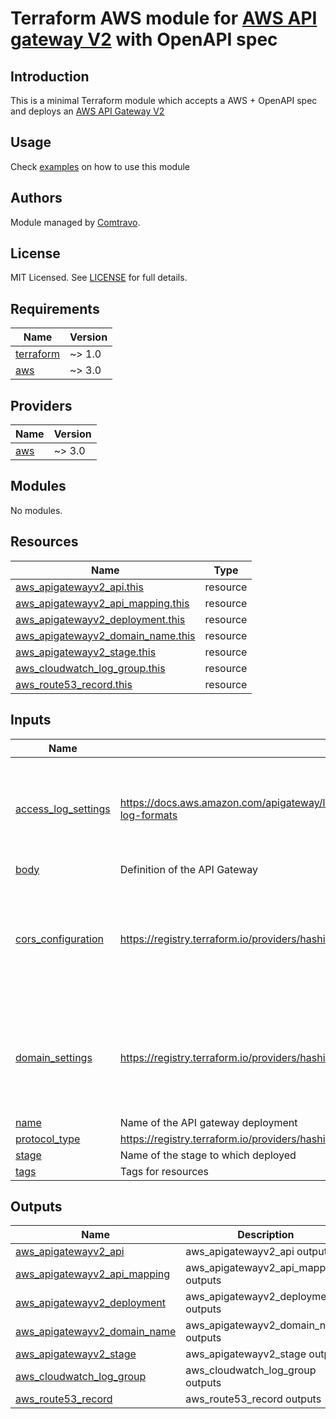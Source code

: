 # Terraform AWS module for [AWS API gateway V2](https://docs.aws.amazon.com/apigateway/latest/developerguide/http-api.html) with OpenAPI spec

## Introduction
This is a minimal Terraform module which accepts a AWS + OpenAPI spec and deploys an [AWS API Gateway V2](https://docs.aws.amazon.com/apigateway/latest/developerguide/http-api.html)

## Usage
Check [examples](./examples) on how to use this module

## Authors

Module managed by [Comtravo](https://github.com/comtravo).

License
-------

MIT Licensed. See [LICENSE](LICENSE) for full details.

## Requirements

| Name | Version |
|------|---------|
| <a name="requirement_terraform"></a> [terraform](#requirement\_terraform) | ~> 1.0 |
| <a name="requirement_aws"></a> [aws](#requirement\_aws) | ~> 3.0 |

## Providers

| Name | Version |
|------|---------|
| <a name="provider_aws"></a> [aws](#provider\_aws) | ~> 3.0 |

## Modules

No modules.

## Resources

| Name | Type |
|------|------|
| [aws_apigatewayv2_api.this](https://registry.terraform.io/providers/hashicorp/aws/latest/docs/resources/apigatewayv2_api) | resource |
| [aws_apigatewayv2_api_mapping.this](https://registry.terraform.io/providers/hashicorp/aws/latest/docs/resources/apigatewayv2_api_mapping) | resource |
| [aws_apigatewayv2_deployment.this](https://registry.terraform.io/providers/hashicorp/aws/latest/docs/resources/apigatewayv2_deployment) | resource |
| [aws_apigatewayv2_domain_name.this](https://registry.terraform.io/providers/hashicorp/aws/latest/docs/resources/apigatewayv2_domain_name) | resource |
| [aws_apigatewayv2_stage.this](https://registry.terraform.io/providers/hashicorp/aws/latest/docs/resources/apigatewayv2_stage) | resource |
| [aws_cloudwatch_log_group.this](https://registry.terraform.io/providers/hashicorp/aws/latest/docs/resources/cloudwatch_log_group) | resource |
| [aws_route53_record.this](https://registry.terraform.io/providers/hashicorp/aws/latest/docs/resources/route53_record) | resource |

## Inputs

| Name | Description | Type | Default | Required |
|------|-------------|------|---------|:--------:|
| <a name="input_access_log_settings"></a> [access\_log\_settings](#input\_access\_log\_settings) | https://docs.aws.amazon.com/apigateway/latest/developerguide/set-up-logging.html#apigateway-cloudwatch-log-formats | <pre>object({<br>    format            = string<br>    retention_in_days = number<br>  })</pre> | <pre>{<br>  "format": "{ \"requestId\":\"$context.requestId\", \"ip\": \"$context.identity.sourceIp\", \"requestTime\":\"$context.requestTime\", \"httpMethod\":\"$context.httpMethod\",\"routeKey\":\"$context.routeKey\", \"status\":\"$context.status\",\"protocol\":\"$context.protocol\", \"responseLength\":\"$context.responseLength\" }",<br>  "retention_in_days": 90<br>}</pre> | no |
| <a name="input_body"></a> [body](#input\_body) | Definition of the API Gateway | `string` | n/a | yes |
| <a name="input_cors_configuration"></a> [cors\_configuration](#input\_cors\_configuration) | https://registry.terraform.io/providers/hashicorp/aws/latest/docs/resources/apigatewayv2_api#cors_configuration | <pre>list(object({<br>    allow_credentials = bool<br>    allow_headers     = list(string)<br>    allow_methods     = list(string)<br>    allow_origins     = list(string)<br>    expose_headers    = list(string)<br>    max_age           = number<br>  }))</pre> | `[]` | no |
| <a name="input_domain_settings"></a> [domain\_settings](#input\_domain\_settings) | https://registry.terraform.io/providers/hashicorp/aws/latest/docs/resources/apigatewayv2_domain_name | <pre>object({<br>    enable          = bool<br>    domain_name     = string<br>    zone_id         = string<br>    certificate_arn = string<br>    endpoint_type   = string<br>    security_policy = string<br>  })</pre> | <pre>{<br>  "certificate_arn": "",<br>  "domain_name": "",<br>  "enable": false,<br>  "endpoint_type": "",<br>  "security_policy": "",<br>  "zone_id": ""<br>}</pre> | no |
| <a name="input_name"></a> [name](#input\_name) | Name of the API gateway deployment | `string` | n/a | yes |
| <a name="input_protocol_type"></a> [protocol\_type](#input\_protocol\_type) | https://registry.terraform.io/providers/hashicorp/aws/latest/docs/resources/apigatewayv2_api#protocol_type | `string` | n/a | yes |
| <a name="input_stage"></a> [stage](#input\_stage) | Name of the stage to which deployed | `string` | n/a | yes |
| <a name="input_tags"></a> [tags](#input\_tags) | Tags for resources | `map(string)` | `{}` | no |

## Outputs

| Name | Description |
|------|-------------|
| <a name="output_aws_apigatewayv2_api"></a> [aws\_apigatewayv2\_api](#output\_aws\_apigatewayv2\_api) | aws\_apigatewayv2\_api outputs |
| <a name="output_aws_apigatewayv2_api_mapping"></a> [aws\_apigatewayv2\_api\_mapping](#output\_aws\_apigatewayv2\_api\_mapping) | aws\_apigatewayv2\_api\_mapping outputs |
| <a name="output_aws_apigatewayv2_deployment"></a> [aws\_apigatewayv2\_deployment](#output\_aws\_apigatewayv2\_deployment) | aws\_apigatewayv2\_deployment outputs |
| <a name="output_aws_apigatewayv2_domain_name"></a> [aws\_apigatewayv2\_domain\_name](#output\_aws\_apigatewayv2\_domain\_name) | aws\_apigatewayv2\_domain\_name outputs |
| <a name="output_aws_apigatewayv2_stage"></a> [aws\_apigatewayv2\_stage](#output\_aws\_apigatewayv2\_stage) | aws\_apigatewayv2\_stage outputs |
| <a name="output_aws_cloudwatch_log_group"></a> [aws\_cloudwatch\_log\_group](#output\_aws\_cloudwatch\_log\_group) | aws\_cloudwatch\_log\_group outputs |
| <a name="output_aws_route53_record"></a> [aws\_route53\_record](#output\_aws\_route53\_record) | aws\_route53\_record outputs |
